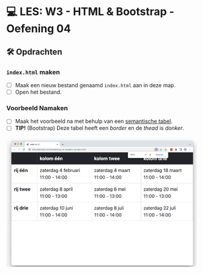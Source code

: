 # 💻 LES: W3 - HTML & Bootstrap - Oefening 04

## 🛠️ Opdrachten

### `index.html` maken

 - [ ] Maak een nieuw bestand genaamd `index.html` aan in deze map.
 - [ ] Open het bestand.

### Voorbeeld Namaken

- [ ] Maak het voorbeeld na met behulp van een [semantische tabel](https://apwt.gitbook.io/g_webtechnologie/html/html-tabellen).
- [ ] **TIP!** (Bootstrap) Deze tabel heeft een *border* en de *thead* is *donker*.

![Alt text](image.png)